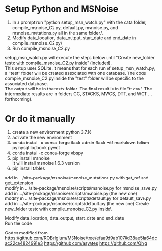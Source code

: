 # Setup Python and MSNoise
1) In a prompt run "python setup_msn_watch.py" with the data folder, compile_msnoise_C2.py, default.py, msnoise.py, and msnoise_mutations.py all in the same folder.\
2) Modify data_location, data_output, start_date and end_date in compile_msnoise_C2.py\
3) Run compile_msnoise_C2.py

setup_msn_watch.py will execute the steps below until "Create new_folder testx with compile_msnoise_C2.py inside" (included).\
This setup uses SQLite. It means that for each run of setup_msn_watch.py, a "test" folder will be created associated with one database. The code compile_msnoise_C2.py inside the "test" folder will be specific to the associated database.\
The output will be in the testx folder. The final result is in file "tt.csv". The intermediate results are in folders CC, STACKS, MWCS, DTT, and WCT ... forthcoming).

# Or do it manually
1) create a new environment python 3.7.16
2) activate the new environment 
3) conda install -c conda-forge flask-admin flask-wtf markdown folium pymysql logbook pywct
4) conda install -c conda-forge obspy
5) pip install msnoise \
It will install msnoise 1.6.3 version
6) pip install tables

add in .../site-package/msnoise/msnoise_mutations.py with get_ref and get_extension\
modify in .../site-package/msnoise/scripts/msnoise.py for msnoise_save.py\
add in .../site-package/msnoise/scripts/msnoise.py (the new one)\
modify in .../site-package/msnoise/scripts/default.py for default_save.py
add in .../site-package/msnoise/scripts/default.py (the new one)
Create new_folder testx with compile_msnoise_C2.py inside\

Modify data_location, data_output, start_date and end_date\
Run the code

Codes modified from 
https://github.com/ROBelgium/MSNoise/tree/efaa9d9ab1078d38ae5fa64dcac22ce4824991e3
https://github.com/asyates
https://github.com/Qhig
